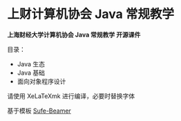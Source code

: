 # 上财计算机协会 Java 常规教学

**上海财经大学计算机协会 Java 常规教学 开源课件**

目录：

- Java 生态
- Java 基础
- 面向对象程序设计

请使用 XeLaTeXmk 进行编译，必要时替换字体

基于模板 [Sufe-Beamer](https://github.com/Su-luoya/Sufe-Beamer)
